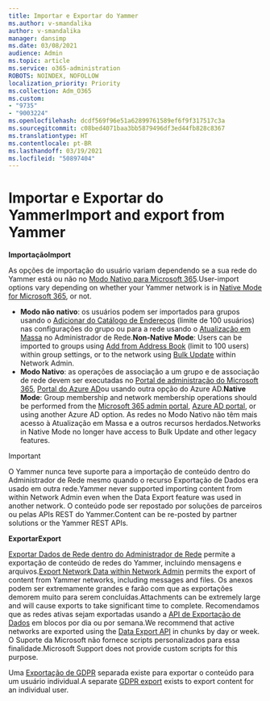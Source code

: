 ```yaml
---
title: Importar e Exportar do Yammer
ms.author: v-smandalika
author: v-smandalika
manager: dansimp
ms.date: 03/08/2021
audience: Admin
ms.topic: article
ms.service: o365-administration
ROBOTS: NOINDEX, NOFOLLOW
localization_priority: Priority
ms.collection: Adm_O365
ms.custom:
- "9735"
- "9003224"
ms.openlocfilehash: dcdf569f96e51a62899761589ef6f9f317517c3a
ms.sourcegitcommit: c08bed4071baa3bb5879496df3ed44fb828c8367
ms.translationtype: HT
ms.contentlocale: pt-BR
ms.lasthandoff: 03/19/2021
ms.locfileid: "50897404"
---
```

# <a name="import-and-export-from-yammer"></a><span data-ttu-id="f0c39-102">Importar e Exportar do Yammer</span><span class="sxs-lookup"><span data-stu-id="f0c39-102">Import and export from Yammer</span></span>

<span data-ttu-id="f0c39-103">**Importação**</span><span class="sxs-lookup"><span data-stu-id="f0c39-103">**Import**</span></span>

<span data-ttu-id="f0c39-104">As opções de importação do usuário variam dependendo se a sua rede do Yammer está ou não no [Modo Nativo para Microsoft 365](https://docs.microsoft.com/yammer/configure-your-yammer-network/overview-native-mode).</span><span class="sxs-lookup"><span data-stu-id="f0c39-104">User-import options vary depending on whether your Yammer network is in [Native Mode for Microsoft 365](https://docs.microsoft.com/yammer/configure-your-yammer-network/overview-native-mode), or not.</span></span>

- <span data-ttu-id="f0c39-105">**Modo não nativo**: os usuários podem ser importados para grupos usando o [Adicionar do Catálogo de Endereços](https://support.microsoft.com/office/manage-yammer-community-members-75253554-d0f3-4148-b835-e6a9a8a0c294) (limite de 100 usuários) nas configurações do grupo ou para a rede usando o [Atualização em Massa](https://docs.microsoft.com/yammer/manage-yammer-users/add-block-or-remove-users) no Administrador de Rede.</span><span class="sxs-lookup"><span data-stu-id="f0c39-105">**Non-Native Mode**: Users can be imported to groups using [Add from Address Book](https://support.microsoft.com/office/manage-yammer-community-members-75253554-d0f3-4148-b835-e6a9a8a0c294) (limit to 100 users) within group settings, or to the network using [Bulk Update](https://docs.microsoft.com/yammer/manage-yammer-users/add-block-or-remove-users) within Network Admin.</span></span>
- <span data-ttu-id="f0c39-106">**Modo Nativo**: as operações de associação a um grupo e de associação de rede devem ser executadas no [Portal de administração do Microsoft 365](https://docs.microsoft.com/microsoft-365/admin/add-users), [Portal do Azure AD](https://docs.microsoft.com/azure/active-directory/fundamentals/add-users-azure-active-directory)ou usando outra opção do Azure AD.</span><span class="sxs-lookup"><span data-stu-id="f0c39-106">**Native Mode**: Group membership and network membership operations should be performed from the [Microsoft 365 admin portal](https://docs.microsoft.com/microsoft-365/admin/add-users), [Azure AD portal](https://docs.microsoft.com/azure/active-directory/fundamentals/add-users-azure-active-directory), or using another Azure AD option.</span></span> <span data-ttu-id="f0c39-107">As redes no Modo Nativo não têm mais acesso à Atualização em Massa e a outros recursos herdados.</span><span class="sxs-lookup"><span data-stu-id="f0c39-107">Networks in Native Mode no longer have access to Bulk Update and other legacy features.</span></span>

> [!IMPORTANT]
> <span data-ttu-id="f0c39-108">O Yammer nunca teve suporte para a importação de conteúdo dentro do Administrador de Rede mesmo quando o recurso Exportação de Dados era usado em outra rede.</span><span class="sxs-lookup"><span data-stu-id="f0c39-108">Yammer never supported importing content from within Network Admin even when the Data Export feature was used in another network.</span></span> <span data-ttu-id="f0c39-109">O conteúdo pode ser repostado por soluções de parceiros ou pelas APIs REST do Yammer.</span><span class="sxs-lookup"><span data-stu-id="f0c39-109">Content can be re-posted by partner solutions or the Yammer REST APIs.</span></span>

<span data-ttu-id="f0c39-110">**Exportar**</span><span class="sxs-lookup"><span data-stu-id="f0c39-110">**Export**</span></span>

<span data-ttu-id="f0c39-111">[Exportar Dados de Rede dentro do Administrador de Rede](https://docs.microsoft.com/yammer/manage-security-and-compliance/export-yammer-enterprise-data) permite a exportação de conteúdo de redes do Yammer, incluindo mensagens e arquivos.</span><span class="sxs-lookup"><span data-stu-id="f0c39-111">[Export Network Data within Network Admin](https://docs.microsoft.com/yammer/manage-security-and-compliance/export-yammer-enterprise-data) permits the export of content from Yammer networks, including messages and files.</span></span> <span data-ttu-id="f0c39-112">Os anexos podem ser extremamente grandes e farão com que as exportações demorem muito para serem concluídas.</span><span class="sxs-lookup"><span data-stu-id="f0c39-112">Attachments can be extremely large and will cause exports to take significant time to complete.</span></span> <span data-ttu-id="f0c39-113">Recomendamos que as redes ativas sejam exportadas usando a [API de Exportação de Dados](https://developer.yammer.com/docs/data-export-api) em blocos por dia ou por semana.</span><span class="sxs-lookup"><span data-stu-id="f0c39-113">We recommend that active networks are exported using the [Data Export API](https://developer.yammer.com/docs/data-export-api) in chunks by day or week.</span></span> <span data-ttu-id="f0c39-114">O Suporte da Microsoft não fornece scripts personalizados para essa finalidade.</span><span class="sxs-lookup"><span data-stu-id="f0c39-114">Microsoft Support does not provide custom scripts for this purpose.</span></span>

<span data-ttu-id="f0c39-115">Uma [Exportação de GDPR](https://docs.microsoft.com/yammer/manage-security-and-compliance/gdpr-requests-in-yammer-enterprise) separada existe para exportar o conteúdo para um usuário individual.</span><span class="sxs-lookup"><span data-stu-id="f0c39-115">A separate [GDPR export](https://docs.microsoft.com/yammer/manage-security-and-compliance/gdpr-requests-in-yammer-enterprise) exists to export content for an individual user.</span></span>